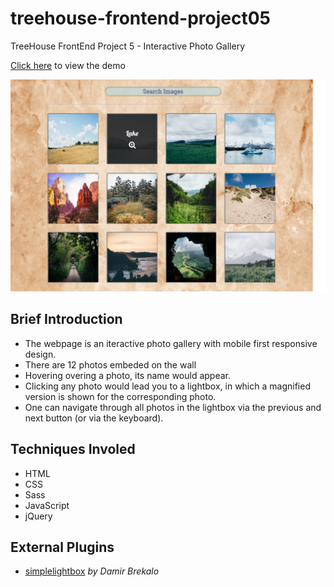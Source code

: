 # treehouse-frontend-project05
TreeHouse FrontEnd Project 5 - Interactive Photo Gallery

[Click here](https://canpu.github.io/treehouse-frontend-project05/) to view the demo

![](images/project05.png)

## Brief Introduction

* The webpage is an iteractive photo gallery with mobile first responsive design.
* There are 12 photos embeded on the wall
* Hovering overing a photo, its name would appear.
* Clicking any photo would lead you to a lightbox, in which a magnified version is shown for the corresponding photo.
* One can navigate through all photos in the lightbox via the previous and next button (or via the keyboard).

## Techniques Involed

* HTML
* CSS
* Sass
* JavaScript
* jQuery

## External Plugins

* [simplelightbox](https://github.com/dbrekalo/simpleLightbox) *by Damir Brekalo*
